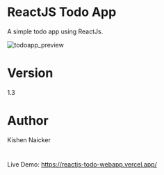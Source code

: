 # ReactJS Todo App
  A simple todo app using ReactJs.
  
  ![todoapp_preview](https://github.com/Kishen-Naicker/ReactJs-Todo-App/assets/112431434/b9721ffc-374a-422f-b76b-94ba3533fb9f)

# Version
  1.3

# Author
  Kishen Naicker

#
Live Demo: https://reactjs-todo-webapp.vercel.app/
 
